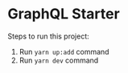 # GraphQL Starter

Steps to run this project:

1. Run `yarn up:add` command
1. Run `yarn dev` command
